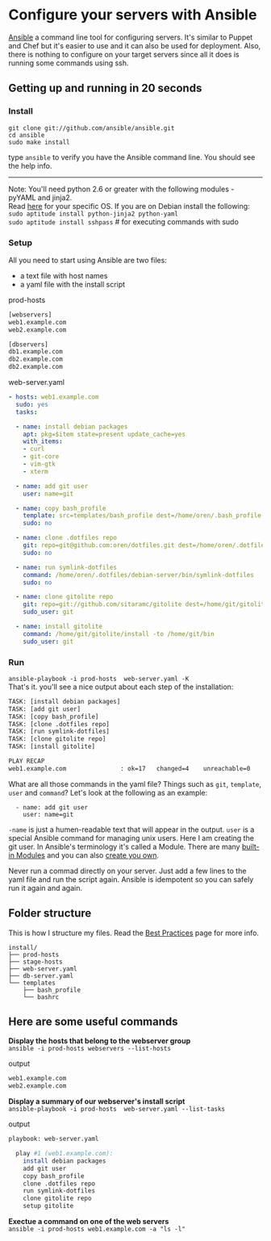 # Configure your servers with Ansible

[Ansible](http://www.ansibleworks.com/docs/) a command line tool for configuring servers. It's similar to Puppet and Chef but it's easier to use and it can also be used for deployment.
Also, there is nothing to configure on your target servers since all it does is running some commands using ssh.

## Getting up and running in 20 seconds

### Install

```
git clone git://github.com/ansible/ansible.git
cd ansible
sudo make install
```
type `ansible` to verify you have the Ansible command line. You should see the help info.

* * *

Note: You'll need python 2.6 or greater with the following modules - pyYAML and jinja2.  
Read [here](http://www.ansibleworks.com/docs/gettingstarted.html) for your specific OS.
If you are on Debian install the following:  
`sudo aptitude install python-jinja2 python-yaml`  
`sudo aptitude install sshpass`  # for executing commands with sudo

### Setup

All you need to start using Ansible are two files:
* a text file with host names
* a yaml file with the install script

prod-hosts

```bash
[webservers]
web1.example.com
web2.example.com

[dbservers]
db1.example.com
db2.example.com
db2.example.com
```
web-server.yaml

```yaml
- hosts: web1.example.com
  sudo: yes
  tasks:

  - name: install debian packages
    apt: pkg=$item state=present update_cache=yes
    with_items:
    - curl
    - git-core
    - vim-gtk
    - xterm

  - name: add git user
    user: name=git

  - name: copy bash_profile
    template: src=templates/bash_profile dest=/home/oren/.bash_profile mode=0644
    sudo: no

  - name: clone .dotfiles repo
    git: repo=git@github.com:oren/dotfiles.git dest=/home/oren/.dotfiles
    sudo: no

  - name: run symlink-dotfiles
    command: /home/oren/.dotfiles/debian-server/bin/symlink-dotfiles
    sudo: no

  - name: clone gitolite repo
    git: repo=git://github.com/sitaramc/gitolite dest=/home/git/gitolite
    sudo_user: git

  - name: install gitolite
    command: /home/git/gitolite/install -to /home/git/bin
    sudo_user: git
```

### Run
`ansible-playbook -i prod-hosts  web-server.yaml -K`  
That's it. you'll see a nice output about each step of the installation:

```bash
TASK: [install debian packages]
TASK: [add git user]
TASK: [copy bash_profile]
TASK: [clone .dotfiles repo]
TASK: [run symlink-dotfiles]
TASK: [clone gitolite repo]
TASK: [install gitolite]

PLAY RECAP 
web1.example.com               : ok=17   changed=4    unreachable=0    failed=0
```

What are all those commands in the yaml file? Things such as `git`, `template`, `user` and `command`? Let's look at the following as an example:
```
  - name: add git user
    user: name=git
```

`-name` is just a humen-readable text that will appear in the output.
`user` is a special Ansible command for managing unix users. Here I am creating the git user.
In Ansible's terminology it's called a Module. There are many [built-in Modules](http://www.ansibleworks.com/docs/modules.html) and you can also [create you own](http://www.ansibleworks.com/docs/moduledev.html).

Never run a commad directly on your server. Just add a few lines to the yaml file and run the script again. Ansible is idempotent so you can safely run it again and again.

## Folder structure

This is how I structure my files. Read the [Best Practices]( http://www.ansibleworks.com/docs/bestpractices.html) page for more info.

```
install/
├── prod-hosts
├── stage-hosts
├── web-server.yaml
├── db-server.yaml
└── templates
    ├── bash_profile
    └── bashrc
```

## Here are some useful commands

**Display the hosts that belong to the webserver group**  
`ansible -i prod-hosts webservers --list-hosts`

output
```bash
web1.example.com
web2.example.com
```

**Display a summary of our webserver's install script**  
`ansible-playbook -i prod-hosts  web-server.yaml --list-tasks`

output
```bash
playbook: web-server.yaml

  play #1 (web1.example.com):
    install debian packages
    add git user
    copy bash_profile
    clone .dotfiles repo
    run symlink-dotfiles
    clone gitolite repo
    setup gitolite
```

**Exectue a command on one of the web servers**  
`ansible -i prod-hosts web1.example.com -a "ls -l"`
